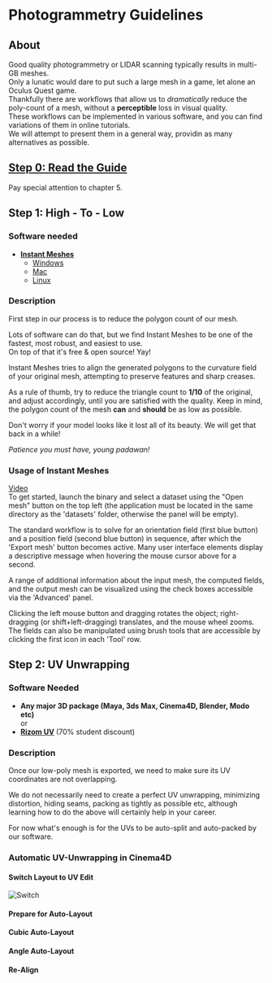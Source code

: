 Photogrammetry Guidelines
===

About
---
Good quality photogrammetry or LIDAR scanning typically results in multi-GB meshes.  
Only a lunatic would dare to put such a large mesh in a game, let alone an Oculus Quest game.  
Thankfully there are workflows that allow us to _dramatically_ reduce the poly-count of a mesh, without a **perceptible** loss in visual quality.  
These workflows can be implemented in various software, and you can find variations of them in online tutorials.  
We will attempt to present them in a general way, providin as many alternatives as possible.

[Step 0: Read the Guide](https://unity3d.com/files/solutions/photogrammetry/Unity-Photogrammetry-Workflow_2017-07_v2.pdf)
---
Pay special attention to chapter 5.

Step 1: High - To - Low
---
### Software needed
* [**Instant Meshes**](https://github.com/wjakob/instant-meshes)  
  + [Windows](https://instant-meshes.s3.eu-central-1.amazonaws.com/Release/instant-meshes-windows.zip)
  + [Mac](https://instant-meshes.s3.eu-central-1.amazonaws.com/instant-meshes-macos.zip)
  + [Linux](https://instant-meshes.s3.eu-central-1.amazonaws.com/instant-meshes-linux.zip)

### Description
First step in our process is to reduce the polygon count of our mesh.  

Lots of software can do that, but we find Instant Meshes to be one of the fastest, most robust, and easiest to use.   
On top of that it's free & open source! Yay!  

Instant Meshes tries to align the generated polygons to the curvature field of your original mesh, attempting to preserve features and sharp creases.  

As a rule of thumb, try to reduce the triangle count to **1/10** of the original, and adjust accordingly, until you are satisfied with the quality. Keep in mind, the polygon count of the mesh **can** and **should** be as low as possible.  

Don't worry if your model looks like it lost all of its beauty. We will get that back in a while!  

_Patience you must have, young padawan!_

### Usage of Instant Meshes
[Video](https://www.youtube.com/watch?v=U6wtw6W4x3I)  
To get started, launch the binary and select a dataset using the "Open mesh" button on the top left (the application must be located in the same directory as the 'datasets' folder, otherwise the panel will be empty).

The standard workflow is to solve for an orientation field (first blue button) and a position field (second blue button) in sequence, after which the 'Export mesh' button becomes active. Many user interface elements display a descriptive message when hovering the mouse cursor above for a second.

A range of additional information about the input mesh, the computed fields, and the output mesh can be visualized using the check boxes accessible via the 'Advanced' panel.

Clicking the left mouse button and dragging rotates the object; right-dragging (or shift+left-dragging) translates, and the mouse wheel zooms. The fields can also be manipulated using brush tools that are accessible by clicking the first icon in each 'Tool' row.

Step 2: UV Unwrapping
---
### Software Needed
* **Any major 3D package (Maya, 3ds Max, Cinema4D, Blender, Modo etc)**  
or
* [**Rizom UV**](https://www.rizom-lab.com/rizomuv-vs/) (70% student discount)  

### Description
Once our low-poly mesh is exported, we need to make sure its UV coordinates are not overlapping.  

We do not necessarily need to create a perfect UV unwrapping, minimizing distortion, hiding seams, packing as tightly as possible etc, although learning how to do the above will certainly help in your career.  

For now what's enough is for the UVs to be auto-split and auto-packed by our software.

### Automatic UV-Unwrapping in Cinema4D

#### Switch Layout to UV Edit  
![Switch](#general/Photogrammetry_Resources_Screenshots/UV_1.jpg "Switch Layout")  

#### Prepare for Auto-Layout

#### Cubic Auto-Layout

#### Angle Auto-Layout

#### Re-Align 
